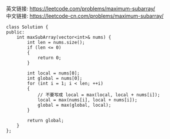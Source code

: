 英文链接: https://leetcode.com/problems/maximum-subarray/  
中文链接: https://leetcode-cn.com/problems/maximum-subarray/


```
class Solution {
public:
	int maxSubArray(vector<int>& nums) {
		int len = nums.size();
		if (len <= 0)
		{
			return 0;
		}

		int local = nums[0];
		int global = nums[0];
		for (int i = 1; i < len; ++i)
		{
			// 不要写成 local = max(local, local + nums[i]);
			local = max(nums[i], local + nums[i]);
			global = max(global, local);
		}

		return global;
	}
};
```
